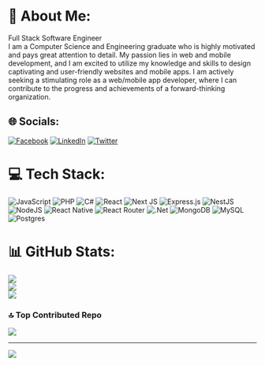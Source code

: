 # 💫 About Me:
Full Stack Software Engineer<br>I am a Computer Science and Engineering graduate who is highly motivated and pays great attention to detail. My passion lies in web and mobile development, and I am excited to utilize my knowledge and skills to design captivating and user-friendly websites and mobile apps. I am actively seeking a stimulating role as a web/mobile app developer, where I can contribute to the progress and achievements of a forward-thinking organization.


## 🌐 Socials:
[![Facebook](https://img.shields.io/badge/Facebook-%231877F2.svg?logo=Facebook&logoColor=white)](https://facebook.com/Adib.Ahmed317/) [![LinkedIn](https://img.shields.io/badge/LinkedIn-%230077B5.svg?logo=linkedin&logoColor=white)](https://linkedin.com/in/adib-ahmed/) [![Twitter](https://img.shields.io/badge/Twitter-%231DA1F2.svg?logo=Twitter&logoColor=white)](https://twitter.com/anefthynos) 

# 💻 Tech Stack:
![JavaScript](https://img.shields.io/badge/javascript-%23323330.svg?style=for-the-badge&logo=javascript&logoColor=%23F7DF1E) ![PHP](https://img.shields.io/badge/php-%23777BB4.svg?style=for-the-badge&logo=php&logoColor=white) ![C#](https://img.shields.io/badge/c%23-%23239120.svg?style=for-the-badge&logo=c-sharp&logoColor=white) ![React](https://img.shields.io/badge/react-%2320232a.svg?style=for-the-badge&logo=react&logoColor=%2361DAFB) ![Next JS](https://img.shields.io/badge/Next-black?style=for-the-badge&logo=next.js&logoColor=white) ![Express.js](https://img.shields.io/badge/express.js-%23404d59.svg?style=for-the-badge&logo=express&logoColor=%2361DAFB) ![NestJS](https://img.shields.io/badge/nestjs-%23E0234E.svg?style=for-the-badge&logo=nestjs&logoColor=white) ![NodeJS](https://img.shields.io/badge/node.js-6DA55F?style=for-the-badge&logo=node.js&logoColor=white) ![React Native](https://img.shields.io/badge/react-%2320232a.svg?style=for-the-badge&logo=react&logoColor=%2361DAFB) ![React Router](https://img.shields.io/badge/React_Router-CA4245?style=for-the-badge&logo=react-router&logoColor=white) ![.Net](https://img.shields.io/badge/.NET-5C2D91?style=for-the-badge&logo=.net&logoColor=white) ![MongoDB](https://img.shields.io/badge/MongoDB-%234ea94b.svg?style=for-the-badge&logo=mongodb&logoColor=white) ![MySQL](https://img.shields.io/badge/mysql-%2300f.svg?style=for-the-badge&logo=mysql&logoColor=white) ![Postgres](https://img.shields.io/badge/postgres-%23316192.svg?style=for-the-badge&logo=postgresql&logoColor=white)
# 📊 GitHub Stats:
![](https://github-readme-stats.vercel.app/api?username=AdibAhmed317&theme=dark&hide_border=false&include_all_commits=false&count_private=false)<br/>
![](https://github-readme-streak-stats.herokuapp.com/?user=AdibAhmed317&theme=dark&hide_border=false)<br/>
![](https://github-readme-stats.vercel.app/api/top-langs/?username=AdibAhmed317&theme=dark&hide_border=false&include_all_commits=false&count_private=false&layout=compact) 

### 🔝 Top Contributed Repo
![](https://github-contributor-stats.vercel.app/api?username=AdibAhmed317&limit=5&theme=tokyonight&combine_all_yearly_contributions=true)

---
[![](https://visitcount.itsvg.in/api?id=AdibAhmed317&icon=2&color=6)](https://visitcount.itsvg.in)

<!-- Proudly created with GPRM ( https://gprm.itsvg.in ) -->
